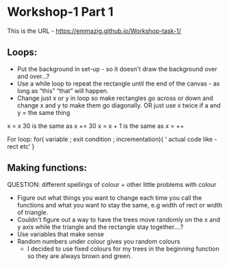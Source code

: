 # Workshop-1 Part 1

This is the URL - https://emmazig.github.io/Workshop-task-1/

## Loops:
- Put the background in set-up  - so it doesn't draw the background over and over…?
- Use a while loop to repeat the rectangle until the end of the canvas - as long as “this” “that” will happen. 
- Change just x or y in loop so make rectangles go across or down and change x and y to make them go diagonally. OR just use x twice if a and y = the same thing

x   =  x  30     is the same as    x += 30
  x  = x + 1    is the same as    x = ++

For loop:    for( variable ; exit condition ; incrementation){
                        ‘ actual code like - rect etc’
                    }
## Making functions:

QUESTION: different spellings of colour + other little problems with colour

- Figure out what things you want to change each time you call the functions and what you want to stay the same, e.g width of rect or width of triangle.
- Couldn't figure out a way to have the trees move randomly on the x and y axis while the triangle and the rectangle stay together….?
- Use variables that make sense 
- Random numbers under colour gives you random colours
    - I decided to use fixed colours for my trees in the beginning function so they are always brown and green.
